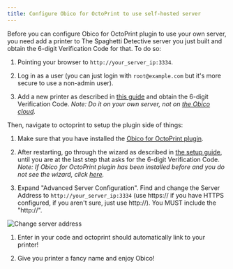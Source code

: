 ```yaml
---
title: Configure Obico for OctoPrint to use self-hosted server
---
```


Before you can configure Obico for OctoPrint plugin to use your own server, you need add a printer to The Spaghetti Detective server you just built and obtain the 6-digit Verification Code for that. To do so:

1. Pointing your browser to `http://your_server_ip:3334`.

1. Log in as a user (you can just login with `root@example.com` but it's more secure to use a non-admin user).

1. Add a new printer as described in [this guide](https://www.obico.io/docs/user-guides/octoprint-plugin-setup-manual-link/) and obtain the 6-digit Verification Code. *Note: Do it on your own server, not on [the Obico cloud](https://app.obico.io).*

Then, navigate to octoprint to setup the plugin side of things:

1. Make sure that you have installed the [Obico for OctoPrint plugin](https://www.obico.io/docs/user-guides/octoprint-plugin-setup/).

1. After restarting, go through the wizard as described in [the setup guide](https://www.obico.io/docs/user-guides/octoprint-plugin-setup-manual-link/), until you are at the last step that asks for the 6-digit Verification Code. *Note: If Obico for OctoPrint plugin has been installed before and you do not see the wizard, click [here](https://www.obico.io/docs/user-guides/octoprint-plugin-setup-manual-link/#step-1-launch-the-setup-wizard-in-the-plugin).*

1. Expand "Advanced Server Configuration".  Find and change the Server Address to `http://your_server_ip:3334` (use https:// if you have HTTPS configured, if you aren't sure, just use http://). You MUST include the "http://".

![Change server address](/img/server-guides/Change-Server-Address.png)

1. Enter in your code and octoprint should automatically link to your printer!

1. Give you printer a fancy name and enjoy Obico!
